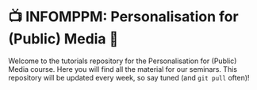 # 📺 INFOMPPM: Personalisation for (Public) Media 📡

Welcome to the tutorials repository for the Personalisation for (Public) Media course. Here you will find all the material for our seminars. This repository will be updated every week, so say tuned (and `git pull` often)! 